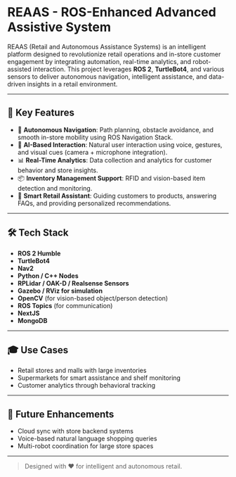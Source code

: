 # REAAS - ROS-Enhanced Advanced Assistive System

REAAS (Retail and Autonomous Assistance Systems) is an intelligent platform designed to revolutionize retail operations and in-store customer engagement by integrating automation, real-time analytics, and robot-assisted interaction. This project leverages **ROS 2**, **TurtleBot4**, and various sensors to deliver autonomous navigation, intelligent assistance, and data-driven insights in a retail environment.

---

## 🚀 Key Features

- 🤖 **Autonomous Navigation**: Path planning, obstacle avoidance, and smooth in-store mobility using ROS Navigation Stack.
- 🧠 **AI-Based Interaction**: Natural user interaction using voice, gestures, and visual cues (camera + microphone integration).
- 📊 **Real-Time Analytics**: Data collection and analytics for customer behavior and store insights.
- 📦 **Inventory Management Support**: RFID and vision-based item detection and monitoring.
- 🛒 **Smart Retail Assistant**: Guiding customers to products, answering FAQs, and providing personalized recommendations.

---

## 🛠️ Tech Stack

- **ROS 2 Humble**
- **TurtleBot4**
- **Nav2**
- **Python / C++ Nodes**
- **RPLidar / OAK-D / Realsense Sensors**
- **Gazebo / RViz for simulation**
- **OpenCV** (for vision-based object/person detection)
- **ROS Topics** (for communication)
- **NextJS**
- **MongoDB**

---

## 🎓 Use Cases

- Retail stores and malls with large inventories
- Supermarkets for smart assistance and shelf monitoring
- Customer analytics through behavioral tracking

---

## 📌 Future Enhancements

- Cloud sync with store backend systems
- Voice-based natural language shopping queries
- Multi-robot coordination for large store spaces

---

> Designed with ❤️ for intelligent and autonomous retail.
